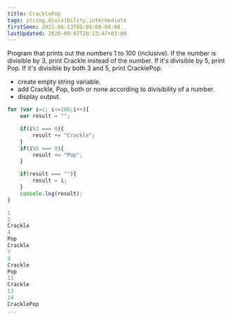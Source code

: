 ```yaml
---
title: CracklePop
tags: string,divisibility,intermediate
firstSeen: 2021-06-13T05:00:00-04:00
lastUpdated: 2020-09-07T20:23:47+03:00
---
```


Program that prints out the numbers 1 to 100 (inclusive). If the number is divisible by 3, print Crackle instead of the number. If it's divisible by 5, print Pop. If it's divisible by both 3 and 5, print CracklePop.

- create empty string variable.
- add Crackle, Pop, both or none according to divisibility of a number.
- display output.

```js
for (var i=1; i<=100;i++){
    var result = "";

    if(i%3 === 0){
        result += "Crackle";
    }
    if(i%5 === 0){
        result += "Pop";
    }

    if(result === ""){
        result = i;
    }
    console.log(result);
}
```

```js
1
2
Crackle
4
Pop
Crackle
7
8
Crackle
Pop
11
Crackle
13
14
CracklePop
...
```
